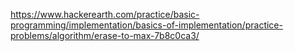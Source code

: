 https://www.hackerearth.com/practice/basic-programming/implementation/basics-of-implementation/practice-problems/algorithm/erase-to-max-7b8c0ca3/
